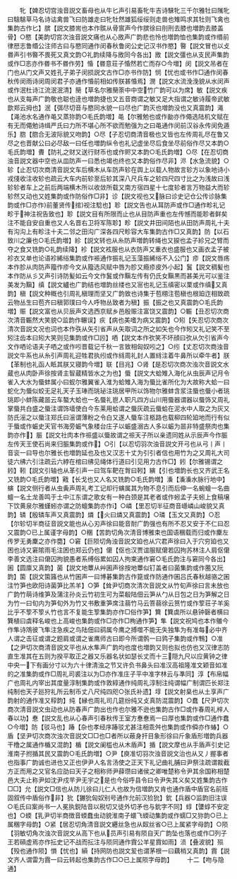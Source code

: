 <!-- { "loadSidebar": true } -->
　　牝【婢忍切宫浊音説文畜母也从牛匕声引易畜牝牛吉诗騋牝三千尔雅牡曰隲牝曰騇騇草马名诗诂禽兽飞曰防雄走曰牝牡然雄狐绥绥则走兽也雉鸣求其牡则飞禽也集韵古作匕】膑【説文膝耑也本作髌从骨賔声今作膑徐曰刖刑去膝也増韵去膝盖骨】○愍【美韵切宫次浊音説文痛也从心敃声广韵悲也怜也増韵恤也集韵或作缗前律厯志鲁缗公注师古曰与愍同通作闵春秋鲁闵公史记汉书作愍】暋【説文冒也以攴昬声引书暋不畏死又真文韵○礼韵续降与敃同今各出】敃【説文彊也从支民声集韵或作□忞亦作昬书不昬作劳】惛【昬意荘子惛然若亡而存○今増】闵【説文吊者在门也从门文声又姓孔子弟子闵损説文古作□亦书作防】悯【忧也或书作□通作闵春秋传闵雨诗闵周闵君子亦通作惛前相如传朕甚惛焉】潣【説文水流浼浼貌从水闵声或作泯杜诗江流泯泯清】簢【草名尔雅簢筡中中空竹广韵可以为席】敏【説文疾也从支每声广韵敬也聪也逹也増韵捷也又五音商谓之敏又足大指谓之敏诗履帝武敏歆郑云拇也】泯【弭尽切音与愍同水貌一曰尽也广韵灭也増韵没也又真震韵】渑【渑池水名通作黾又蒸狝韵○毛氏韵増】黾【尔雅勉也或作勔亦作僶选陆机文赋在有无而僶勉诗缉严氏曰力所不堪心所不欲而勉强为之曰黾通作闵前汉谷永传闵免遁乐】脗【脗合无波际貌又吻韵】○尽【子忍切商清音极也又皆也左传周礼尽在鲁又尽之也晋献公曰必尽敌一曰任也増韵纵令也礼记虚坐尽后食坐尽前俗作尽又本韵○毛氏韵増】賮【防礼之财又送行财币也或作赆又本韵○毛氏韵増】○尽【在忍切商浊音説文器中空也从皿防声一曰悉也竭也终也又本韵俗作尽非】浕【水急流貌】○轸【止忍切次商清音説文车后横木从车防声轸在舆上以载人物故言轸方以象地诗小戎俴收注收轸也疏云大车内前轸至后轸其深八尺兵车之轸四尺四寸比之为浅故曰浅轸轸者车上之前后两端横木所以收敛所载又南方宿四星十七度轸者言万物益大而轸轸然又动也又姓集韵或作防俗作□非】诊【説文视也又脉曰诊史记仓公传诊脉集韵或作□亦作前董贤传捾视注騐也】聄【説文告也从耳防声或作□通作畛礼记畛于神注祝告致也】聄【説文目有所限而止也从目防声重也左传憾而能聄者鲜矣注不能自安自重也又人名晋右卫将军陈聄】畛【説文井田间陌也从田防声周礼十夫有沟沟上有畛注十夫二邻之田沟广深各四尺畛容大车集韵古作□又真韵】防【以石致川之廉也○毛氏韵増】紾【説文转也从糸防声増韵转绳也又捩也孟子紾兄之臂而夺之食又铣韵○礼韵续降】袗【説文袨服也从衣防声又重衣也盛服也又画衣孟子被袗衣又单也论语袗絺绤集韵或作裖通作振礼记玉藻振絺绤不入公门】疹【説文唇疡本作胗从肉防声籀作疹今文从籀选风赋中唇为胗又瘾疹皮外小起】鬒【説文稠髪也本作防从彡又声引诗防髪如云今文作鬒或作黰左传有仍氏女黰黒而甚美光可以鉴注美发为黰】缜【説文纑也广韵结也増韵丝缕也又宻也礼记玉缜密以栗或作缜又真韵】稹【説文种穊也引周礼稹理而坚又广韵致也诗集于苞栩注苞稹也根廹迮相致疏云物丛生曰苞齐曰稹郭璞曰今人呼物丛致者为稹】振【振之也又真震韵○毛氏韵増】赈【説文富也从贝辰声文选西京赋乡邑殷赈注富饶又震韵】○辴【丑忍切次商次清音辴然大笑貌○监韵作冁误】疢【病也美嗜为病又震韵】○矧【矢忍切次商次清次音説文况也词也本作矤从矢引省声从矢取词之所之如矢也今作矧又礼记笑不至矧注齿本曰矧大笑则见集韵或作□訠】哂【説文本作弞笑不坏顔曰弞从欠引省声今文作哂论语夫子哂之或作吲晋载记千秋一言致相匈奴吲之】○纼【丈忍切次商浊音説文牛系也从糸引声周礼迎牲君执纼或作絼周礼封人置絼注着牛鼻所以牵牛者】朕【革制也礼函人眡其朕又寝韵今増】联【目兆】○肾【是忍切次商次浊次音説文水蔵也从肉卧声徐按肾主智蔵精皆水之为也】蜃【説文大蛤雉入海化从虫辰声记月令雀入大水为蜃蚌属小曰蚬尔雅翼雀入淮为蛤雉入海为蜃比雀所化为大故称大蛤一曰蛇化为蜃似蛟无足礼天子玉琫而珧珌注珧居甲所以饰物尔雅蚌含浆注蜃也蜃小者珧珧即小蚌陈藏噐云车螯大蛤也一名蜃礼鬯人职凡四方山川用蜃器谓器以蜃饰又周礼掌蜃共白盛之蜃注谓饰墙使白今东莱用蛤谓之蜃灰疏云蜃蛤在泥水中人取之为灰又防氏滛之以蜃注郑氏曰滛谓薄粉之令白又遂人蜃车注柩路也载柳四轮廹地而行有似于蜃或作蜄史天官书海旁蜄气象楼台庄子以蜄盛溺古人多以蜄为噐非特盛祭肉也集韵亦作】脤【説文社肉本作祳盛以蜃故谓之祳天子所以亲遗同姓从示辰声今作脤左传天王使石尚来归脤集韵或作】○引【以忍切羽次浊音説文开弓也从弓丨声丨音衮一曰导也尔雅长也増韵延也及也又汉志十丈为引引者信也用竹为之又周礼大司徒六绋六引注疏云六綍在棺曰绋见绳体行道曰引见用力古作□】鈏【尔雅锡谓之鈏】靷【説文引轴也从革引声一曰驾车靶在胷曰靷】縯【引也増韵长也又齐武王名又铣韵○毛氏韵増】戭【长戈也又人名又铣韵○毛氏韵増】濥【濥濥水脉行地中】螾【説文侧行者从虫夤声周礼考工记却行螾属其为物不息引而后伸一名蜿蟺一名曲蟺一名土龙善鸣于土中江东谓之歌女有一种白颈是其老者或作蚓孟子夫蚓上食稿壌下饮黄泉尔雅螼蚓亦谓之防蟺集韵亦作】○嶙【里忍切半征商音嶾嶙山峻貌又真韵】辚【殷辚车声又真震韵】燐【火曰燐又真震韵】○璘【玉文又真韵】○忍【尔轸切半商征音説文能也从心刃声徐曰能音耐广韵强也有所不忍又安于不仁曰忍又震韵○已上属谨字母韵】○稛【苦韵切角次清音博雅束也国语稛载而归或作麇左传罗无勇麇之亦作麕】○窘【巨陨切角浊音説文廹也从穴君声徐曰入于穴穷廹也又困也诗又窘隂雨毛注困也郑云仍也】僒【伛也汉贾谊服赋僒若囚拘苏林注人肩伛僒李善文选注曰僒囚拘貌愚者系缚俗累如囚人拘束通作窘○毛氏韵注与窘同今各出】囷【圆廪又真韵】菌【説文地蕈从艸囷声徐按地蕈似钉盖者曰菌集韵或作蔨又阮韵】箘【説文箘簬也从竹囷声一曰博碁集韵古作箟或作防通作囷吕氏春秋越骆之囷注竹笋也欧阳诗菌笋比羔羊】○笋【耸尹切商次清次音説文从竹旬声徐曰言未放也广韵竹萌诗维笋及蒲注孙炎云竹初生可为菜殽陆佃云笋从勹从日包之日为笋解之日为竹一曰旬内为笋旬外为竹又书敷重笋席注蒻竹马云箁蒻徐云筼竹或作箰荘子羊奚比乎不箰不箰乆竹也言不复能生箰集韵亦作□俗作笋】簨【簨虡所以悬钟磬者横曰簨植曰虡释名峻也上高峻也集韵或作□亦作□栒通作笋】隼【説文祝鸠也本作鵻今作隼诗鴪彼飞隼注急疾之鸟陆佃曰鹞属今鹰之搏噬不能无失独隼为有准每必中齐人谓之击征或谓之题肩或谓之雀鹰师古曰即今所谓鹘一曰鹑子集韵或作鶽】○准【之尹切次商清音説文平也从水隼声广韵均也度也増韵又则也拟也仿也又汉律志防直生准其在五则为揆平取正之器又乐器名状如瑟长丈而十三隠九尺以应黄钟之律中央一下有画分寸以为六十律清浊之节又许负书鼻头曰准汉高祖隆准文颖音如准的之准集韵或作□周礼司裘注以为□亦作准庄子平中准字林云与凖同】淳【布帛幅广也周礼内宰出其度量淳制集韵或作敦綧通作纯周礼淳制注纯谓幅广制谓匹长郑注纯制也天子廵狩礼所云制币丈八尺纯四咫○张氏补遗】埻【説文射臬也从土享声广韵射的通作准又稕韵】纯【縁也周礼司几筵纷纯又攴真防混震韵】○蠢【尺尹切次商次清音説文虫动也从防春声广韵出也作也尔雅不逊也集韵古作□或作春周礼梓人春以功】惷【説文乱也从心春声引春秋传王室方惷惷焉一曰厚也集韵或作□通作蠢○今増】防【驳马也】踳【杂也孝经序踳驳尤甚注相乖舛也集韵或作僢亦作蝽】○盾【坚尹切次商次浊次音説文□□也□者所以蔽身扞目象形徐曰斤象盾形増韵兵器干橹之属通作楯又混韵】楯【説文阑槛也从木盾声】揗【説文摩也从手盾声引史记淮南子拊揗其民又震韵○毛氏韵増】○尹【庾准切羽次浊音説文治也从又丿握事者也指事广韵诚也进也又正也伊尹人名言汤使之正天下礼记曲礼脯曰尹祭注疏谓裁截方正而用之又官名应劭曰天子之相称师尹薛瓒曰诸侯之卿唯楚称令尹其余国称相楚邑大夫止称尹如沈尹戍芉尹无宇之是也今俗呼县令曰令尹失其义矣又姓集韵古作□□】允【説文□信也从防儿徐曰儿仁人也故为信増韵又肯也通作盾中盾官名前班固叙传中盾俗作非】狁【玁狁匈奴别号通作允前汉猃狁】鈗【兵器○监韵旧注误○毛氏曰案尚书一人冕执鋭陆音以税切又徒外切矛也与鈗字不同】蜳【螴蜳不安定也】○蝡【乳尹切半商徴音蝡蠢虫动貌淮南子蠉飞蝡动集韵或作蠕□又狝韵○已上属稛字母韵】○紧【居忍切角清音説文纒丝急也从臤丝省○已上属紧字母韵】○陨【羽敏切角次浊次音説文从高下也从员声引易有陨自天广韵坠也落也或作□列子王若磒虚焉亦作抎史记不战而抎注与陨同通作霣公羊星霣如雨】涢【叠波貌】殒【殁也通作陨】愪【忧也】縜【持网防也説文苃也谓茅根一曰藕梢又真韵】霣【説文齐人谓雷为霣一曰云转起也集韵古作□○已上属陨字母韵】
　　十二【吻与隐通】
